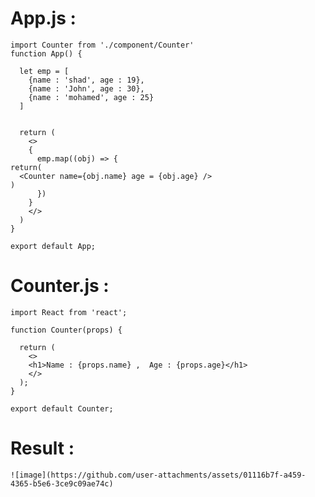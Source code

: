 # App.js : 

    import Counter from './component/Counter'
    function App() {
    
      let emp = [
        {name : 'shad', age : 19},
        {name : 'John', age : 30},
        {name : 'mohamed', age : 25}
      ]
    
    
      return (
        <>
        {
          emp.map((obj) => {
    return(
      <Counter name={obj.name} age = {obj.age} />
    )
          })
        }
        </>
      )
    }
    
    export default App;

# Counter.js : 

    import React from 'react';
    
    function Counter(props) {
    
      return (
        <>
        <h1>Name : {props.name} ,  Age : {props.age}</h1>
        </>
      );
    }
    
    export default Counter;


# Result : 
    
    ![image](https://github.com/user-attachments/assets/01116b7f-a459-4365-b5e6-3ce9c09ae74c)


